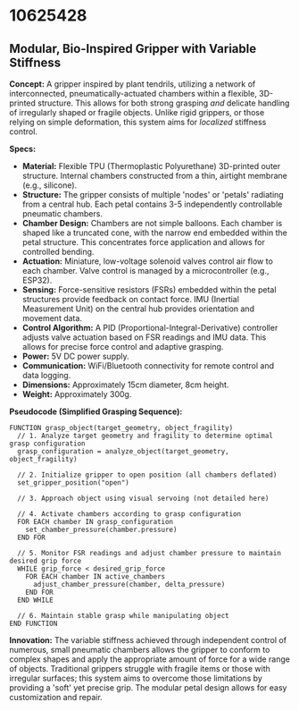 # 10625428

## Modular, Bio-Inspired Gripper with Variable Stiffness

**Concept:** A gripper inspired by plant tendrils, utilizing a network of interconnected, pneumatically-actuated chambers within a flexible, 3D-printed structure. This allows for both strong grasping *and* delicate handling of irregularly shaped or fragile objects. Unlike rigid grippers, or those relying on simple deformation, this system aims for *localized* stiffness control.

**Specs:**

*   **Material:** Flexible TPU (Thermoplastic Polyurethane) 3D-printed outer structure. Internal chambers constructed from a thin, airtight membrane (e.g., silicone).
*   **Structure:** The gripper consists of multiple 'nodes' or 'petals' radiating from a central hub. Each petal contains 3-5 independently controllable pneumatic chambers.
*   **Chamber Design:** Chambers are not simple balloons. Each chamber is shaped like a truncated cone, with the narrow end embedded within the petal structure. This concentrates force application and allows for controlled bending.
*   **Actuation:** Miniature, low-voltage solenoid valves control air flow to each chamber. Valve control is managed by a microcontroller (e.g., ESP32).
*   **Sensing:** Force-sensitive resistors (FSRs) embedded within the petal structures provide feedback on contact force. IMU (Inertial Measurement Unit) on the central hub provides orientation and movement data.
*   **Control Algorithm:** A PID (Proportional-Integral-Derivative) controller adjusts valve actuation based on FSR readings and IMU data. This allows for precise force control and adaptive grasping.
*   **Power:**  5V DC power supply.
*   **Communication:** WiFi/Bluetooth connectivity for remote control and data logging.
*   **Dimensions:** Approximately 15cm diameter, 8cm height.
*   **Weight:** Approximately 300g.

**Pseudocode (Simplified Grasping Sequence):**

```
FUNCTION grasp_object(target_geometry, object_fragility)
  // 1. Analyze target geometry and fragility to determine optimal grasp configuration
  grasp_configuration = analyze_object(target_geometry, object_fragility)

  // 2. Initialize gripper to open position (all chambers deflated)
  set_gripper_position("open")

  // 3. Approach object using visual servoing (not detailed here)

  // 4. Activate chambers according to grasp configuration
  FOR EACH chamber IN grasp_configuration
    set_chamber_pressure(chamber.pressure)
  END FOR

  // 5. Monitor FSR readings and adjust chamber pressure to maintain desired grip force
  WHILE grip_force < desired_grip_force
    FOR EACH chamber IN active_chambers
      adjust_chamber_pressure(chamber, delta_pressure)
    END FOR
  END WHILE

  // 6. Maintain stable grasp while manipulating object
END FUNCTION
```

**Innovation:** The variable stiffness achieved through independent control of numerous, small pneumatic chambers allows the gripper to conform to complex shapes and apply the appropriate amount of force for a wide range of objects.  Traditional grippers struggle with fragile items or those with irregular surfaces; this system aims to overcome those limitations by providing a 'soft' yet precise grip.  The modular petal design allows for easy customization and repair.